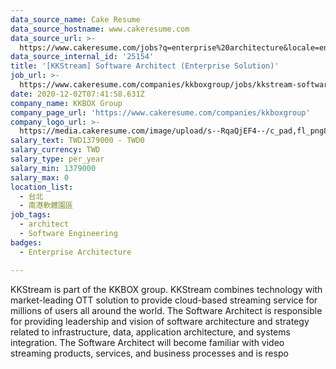 ```yaml
---
data_source_name: Cake Resume
data_source_hostname: www.cakeresume.com
data_source_url: >-
  https://www.cakeresume.com/jobs?q=enterprise%20architecture&locale=en&range%5Bsalary_range%5D%5Bmin%5D=1000000
data_source_internal_id: '25154'
title: '[KKStream] Software Architect (Enterprise Solution)'
job_url: >-
  https://www.cakeresume.com/companies/kkboxgroup/jobs/kkstream-software-architect-software-architect
date: 2020-12-02T07:41:58.631Z
company_name: KKBOX Group
company_page_url: 'https://www.cakeresume.com/companies/kkboxgroup'
company_logo_url: >-
  https://media.cakeresume.com/image/upload/s--RqaQjEF4--/c_pad,fl_png8,h_200,w_200/v1604375754/f9qlpok430hwd4k1zx95.png
salary_text: TWD1379000 - TWD0
salary_currency: TWD
salary_type: per_year
salary_min: 1379000
salary_max: 0
location_list:
  - 台北
  - 南港軟體園區
job_tags:
  - architect
  - Software Engineering
badges:
  - Enterprise Architecture

---
```


KKStream is part of the KKBOX group. KKStream combines technology with market-leading OTT solution to provide cloud-based streaming service for millions of users all around the world. The Software Architect is responsible for providing leadership and vision of software architecture and strategy related to infrastructure, data, application architecture, and systems integration. The Software Architect will become familiar with video streaming products, services, and business processes and is respo